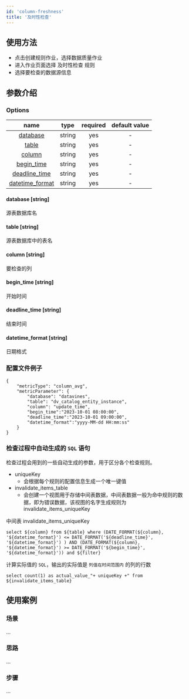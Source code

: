 ```yaml
---
id: 'column-freshness'
title: '及时性检查'
---
```

## 使用方法
- 点击创建规则作业，选择数据质量作业
- 进入作业页面选择 及时性检查 规则
- 选择要检查的数据源信息

## 参数介绍
### Options

|             name             |  type  |  required  | default value |
|:----------------------------:|:------:|:----------:|:-------------:|
|   [database](#database-string) | string |    yes     |       -       |
|   [table](#table-string)    | string |    yes     |       -       |
|   [column](#column-string)   | string |    yes     |       -       |
|   [begin_time](#begin_time-string)   | string |    yes     |       -       |
|   [deadline_time](#deadline_time-string)   | string |    yes     |       -       |
|   [datetime_format](#datetime_format-string)   | string |    yes     |       -       |

#### database [string]
源表数据库名
#### table [string]
源表数据库中的表名
#### column [string]
要检查的列
#### begin_time [string]
开始时间
#### deadline_time [string]
结束时间
#### datetime_format [string]
日期格式

### 配置文件例子
```
{
    "metricType": "column_avg",
    "metricParameter": {
        "database": "datavines",
        "table": "dv_catalog_entity_instance",
        "column": "update_time",
        "begin_time":"2023-10-01 08:00:00",
        "deadline_time":"2023-10-01 09:00:00",
        "datetime_format":"yyyy-MM-dd HH:mm:ss"
    }
}
```

### 检查过程中自动生成的 `SQL` 语句

检查过程会用到的一些自动生成的参数，用于区分各个检查规则。
- uniqueKey
    - 会根据每个规则的配置信息生成一个唯一键值
- invalidate_items_table
    - 会创建一个视图用于存储中间表数据，中间表数据一般为命中规则的数据，即为错误数据，该视图的名字生成规则为 invalidate_items_uniqueKey

中间表 invalidate_items_uniqueKey
```
select ${column} from ${table} where (DATE_FORMAT(${column}, '${datetime_format}') <= DATE_FORMAT('${deadline_time}', '${datetime_format}') ) AND (DATE_FORMAT(${column}, '${datetime_format}') >= DATE_FORMAT('${begin_time}', '${datetime_format}')) and ${filter}
```
计算实际值的 `SQL`，输出的实际值是 `列值在时间范围内` 的列的行数
```
select count(1) as actual_value_"+ uniqueKey +" from ${invalidate_items_table}
```
## 使用案例

### 场景
...

### 思路
...

### 步骤
...